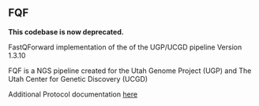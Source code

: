 ## FQF

**This codebase is now deprecated.**

FastQForward implementation of the of the UGP/UCGD pipeline
Version 1.3.10

FQF is a NGS pipeline created for the
Utah Genome Project (UGP) and The Utah Center for Genetic Discovery (UCGD)

Additional Protocol documentation [here](http://weatherby.genetics.utah.edu/UGP/wiki/index.php/UGP_Variant_Protocol)

